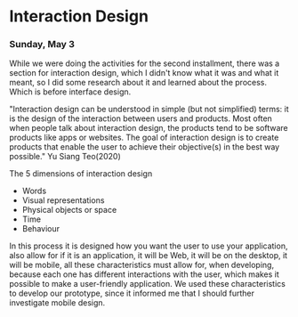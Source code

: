 # Interaction Design
### Sunday, May 3

While we were doing the activities for the second installment, there was a section for interaction design, which I didn't know what it was and what it meant, so I did some research about it and learned about the process. Which is before interface design.

"Interaction design can be understood in simple (but not simplified) terms: it is the design of the interaction between users and products. Most often when people talk about interaction design, the products tend to be software products like apps or websites. The goal of interaction design is to create products that enable the user to achieve their objective(s) in the best way possible." Yu Siang Teo(2020)

The 5 dimensions of interaction design
* Words
* Visual representations
* Physical objects or space
* Time
* Behaviour
  
In this process it is designed how you want the user to use your application, also allow for if it is an application, it will be Web, it will be on the desktop, it will be mobile, all these characteristics must allow for,  when developing, because each one has different interactions with the user, which makes it possible to make a user-friendly application.
We used these characteristics to develop our prototype, since it informed me that I should further investigate mobile design.
